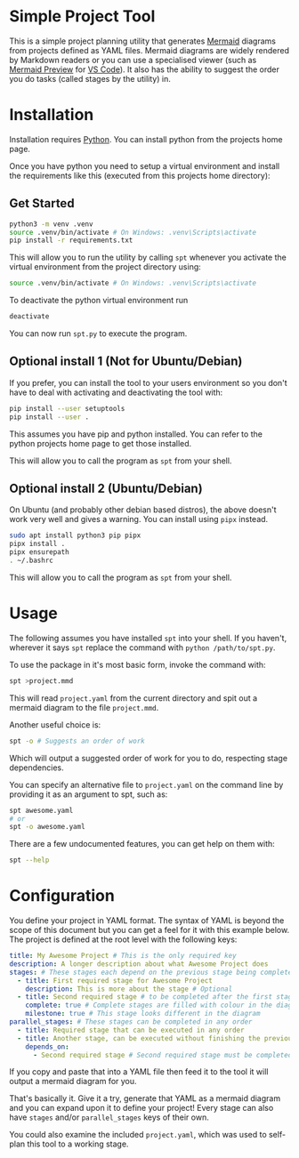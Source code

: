 # Simple Project Tool

This is a simple project planning utility that generates
[Mermaid](https://mermaid.js.org/intro/) diagrams from projects defined as YAML
files. Mermaid diagrams are widely rendered by Markdown readers or you can use a
specialised viewer (such as
[Mermaid Preview](https://marketplace.visualstudio.com/items?itemName=vstirbu.vscode-mermaid-preview)
for [VS Code](https://code.visualstudio.com/)). It also has the ability to
suggest the order you do tasks (called stages by the utility) in.

# Installation

Installation requires [Python](https://www.python.org/). You can install python
from the projects home page.

Once you have python you need to setup a virtual environment and install the
requirements like this (executed from this projects home directory):

## Get Started

```bash
python3 -m venv .venv
source .venv/bin/activate # On Windows: .venv\Scripts\activate
pip install -r requirements.txt
```

This will allow you to run the utility by calling `spt` whenever you activate
the virtual environment from the project directory using:

```bash
source .venv/bin/activate # On Windows: .venv\Scripts\activate
```

To deactivate the python virtual environment run

```bash
deactivate
```

You can now run `spt.py` to execute the program.

## Optional install 1 (Not for Ubuntu/Debian)

If you prefer, you can install the tool to your users environment so you don't
have to deal with activating and deactivating the tool with:

```bash
pip install --user setuptools
pip install --user .
```

This assumes you have pip and python installed. You can refer to the python
projects home page to get those installed.

This will allow you to call the program as `spt` from your shell.

## Optional install 2 (Ubuntu/Debian)

On Ubuntu (and probably other debian based distros), the above doesn't work very
well and gives a warning. You can install using `pipx` instead.

```bash
sudo apt install python3 pip pipx
pipx install .
pipx ensurepath
. ~/.bashrc
```

This will allow you to call the program as `spt` from your shell.

# Usage

The following assumes you have installed `spt` into your shell. If you haven't,
wherever it says `spt` replace the command with `python /path/to/spt.py`.

To use the package in it's most basic form, invoke the command with:

```bash
spt >project.mmd
```

This will read `project.yaml` from the current directory and spit out a mermaid
diagram to the file `project.mmd`.

Another useful choice is:

```bash
spt -o # Suggests an order of work
```

Which will output a suggested order of work for you to do, respecting stage
dependencies.

You can specify an alternative file to `project.yaml` on the command line by
providing it as an argument to spt, such as:

```bash
spt awesome.yaml
# or
spt -o awesome.yaml
```

There are a few undocumented features, you can get help on them with:

```bash
spt --help
```

# Configuration

You define your project in YAML format. The syntax of YAML is beyond the scope
of this document but you can get a feel for it with this example below. The
project is defined at the root level with the following keys:

```yaml
title: My Awesome Project # This is the only required key
description: A longer description about what Awesome Project does
stages: # These stages each depend on the previous stage being completed
  - title: First required stage for Awesome Project
    description: This is more about the stage # Optional
  - title: Second required stage # to be completed after the first stage
    complete: true # Complete stages are filled with colour in the diagram
    milestone: true # This stage looks different in the diagram
parallel_stages: # These stages can be completed in any order
  - title: Required stage that can be executed in any order
  - title: Another stage, can be executed without finishing the previous stage
    depends_on:
      - Second required stage # Second required stage must be completed first
```

If you copy and paste that into a YAML file then feed it to the tool it will
output a mermaid diagram for you.

That's basically it. Give it a try, generate that YAML as a mermaid diagram and
you can expand upon it to define your project! Every stage can also have
`stages` and/or `parallel_stages` keys of their own.

You could also examine the included `project.yaml`, which was used to self-plan
this tool to a working stage.
